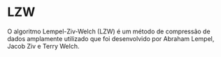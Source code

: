 # LZW
O algoritmo Lempel-Ziv-Welch (LZW) é um método de compressão de dados amplamente utilizado que foi desenvolvido por Abraham Lempel, Jacob Ziv e Terry Welch.
